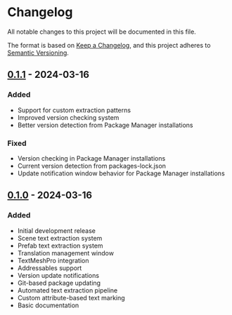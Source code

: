 # Changelog
All notable changes to this project will be documented in this file.

The format is based on [Keep a Changelog](https://keepachangelog.com/en/1.0.0/),
and this project adheres to [Semantic Versioning](https://semver.org/spec/v2.0.0.html).

## [0.1.1] - 2024-03-16
### Added
- Support for custom extraction patterns
- Improved version checking system
- Better version detection from Package Manager installations

### Fixed
- Version checking in Package Manager installations
- Current version detection from packages-lock.json
- Update notification window behavior for Package Manager installations

## [0.1.0] - 2024-03-16
### Added
- Initial development release
- Scene text extraction system
- Prefab text extraction system
- Translation management window
- TextMeshPro integration
- Addressables support
- Version update notifications
- Git-based package updating
- Automated text extraction pipeline
- Custom attribute-based text marking
- Basic documentation

[0.1.1]: https://github.com/BrendanRobins97/TranslationDoneRight/compare/v0.1.0...v0.1.1
[0.1.0]: https://github.com/BrendanRobins97/TranslationDoneRight/releases/tag/v0.1.0 